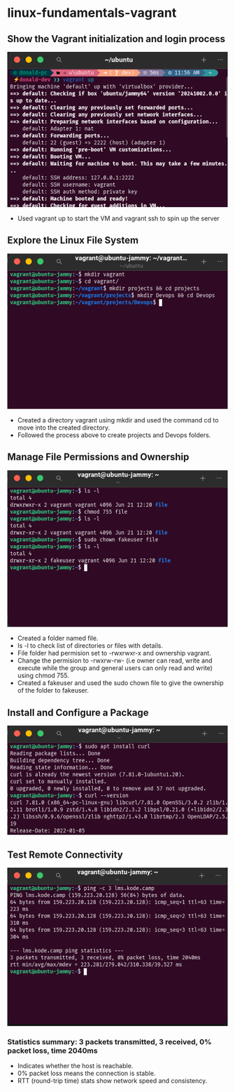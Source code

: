 # linux-fundamentals-vagrant

## Show the Vagrant initialization and login process

![spin up server](./screenshots/screenshot1.png)

- Used vagrant up to start the VM and vagrant ssh to spin up the server

## Explore the Linux File System

![creating folders](./screenshots/screenshot2.png)

- Created a directory vagrant using mkdir and used the command cd to move into the created directory.
- Followed the process above to create projects and Devops folders.

## Manage File Permissions and Ownership

![file permisson change](./screenshots/screenshot3.png)

- Created a folder named file.
- ls -l to check list of directories or files with details.
- File folder had permision set to -rwxrwxr-x and ownership vagrant.
- Change the permision to -rwxrw-rw- (i.e owner can read, write and execute while the group and general users can only read and write) using chmod 755.
- Created a fakeuser and used the sudo chown file to give the ownership of the folder to fakeuser.

## Install and Configure a Package

![installing a package](./screenshots/screenshot4.png)

## Test Remote Connectivity

![installing a package](./screenshots/screenshot5.png)

### Statistics summary: 3 packets transmitted, 3 received, 0% packet loss, time 2040ms

- Indicates whether the host is reachable.
- 0% packet loss means the connection is stable.
- RTT (round-trip time) stats show network speed and consistency.
